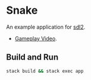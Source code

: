 # Snake

An example application for [sdl2](https://hackage.haskell.org/package/sdl2).

- [Gameplay Video](https://youtu.be/aJC58awMasU).

## Build and Run

```sh
stack build && stack exec app
```
